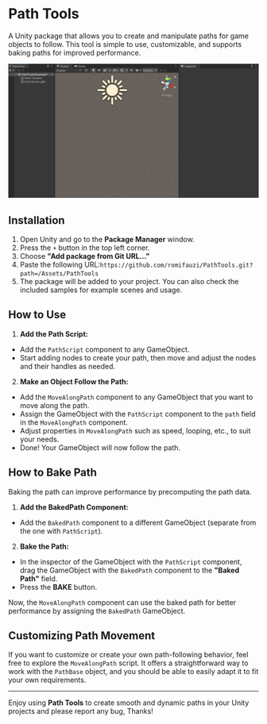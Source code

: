 # Path Tools

A Unity package that allows you to create and manipulate paths for game objects to follow. This tool is simple to use, customizable, and supports baking paths for improved performance.

![Path Editor Preview](https://github.com/romifauzi/PathTools/raw/main/PathTools.gif)

## Installation

1. Open Unity and go to the **Package Manager** window.
2. Press the `+` button in the top left corner.
3. Choose **"Add package from Git URL..."**
4. Paste the following URL:`https://github.com/romifauzi/PathTools.git?path=/Assets/PathTools`
5. The package will be added to your project. You can also check the included samples for example scenes and usage.

## How to Use

1. **Add the Path Script:**
- Add the `PathScript` component to any GameObject.
- Start adding nodes to create your path, then move and adjust the nodes and their handles as needed.

2. **Make an Object Follow the Path:**
- Add the `MoveAlongPath` component to any GameObject that you want to move along the path.
- Assign the GameObject with the `PathScript` component to the `path` field in the `MoveAlongPath` component.
- Adjust properties in `MoveAlongPath` such as speed, looping, etc., to suit your needs.
- Done! Your GameObject will now follow the path.

## How to Bake Path

Baking the path can improve performance by precomputing the path data.

1. **Add the BakedPath Component:**
- Add the `BakedPath` component to a different GameObject (separate from the one with `PathScript`).

2. **Bake the Path:**
- In the inspector of the GameObject with the `PathScript` component, drag the GameObject with the `BakedPath` component to the **"Baked Path"** field.
- Press the **BAKE** button.

Now, the `MoveAlongPath` component can use the baked path for better performance by assigning the `BakedPath` GameObject.

## Customizing Path Movement

If you want to customize or create your own path-following behavior, feel free to explore the `MoveAlongPath` script. It offers a straightforward way to work with the `PathBase` object, and you should be able to easily adapt it to fit your own requirements.

---

Enjoy using **Path Tools** to create smooth and dynamic paths in your Unity projects and please report any bug, Thanks!
